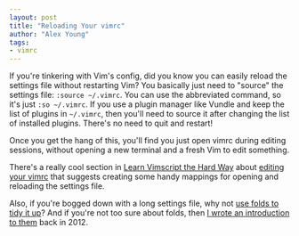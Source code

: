 ```yaml
---
layout: post
title: "Reloading Your vimrc"
author: "Alex Young"
tags: 
- vimrc
---
```


If you're tinkering with Vim's config, did you know you can easily reload the settings file without restarting Vim? You basically just need to "source" the settings file: `:source ~/.vimrc`. You can use the abbreviated command, so it's just `:so ~/.vimrc`. If you use a plugin manager like Vundle and keep the list of plugins in `~/.vimrc`, then you'll need to source it after changing the list of installed plugins. There's no need to quit and restart!

Once you get the hang of this, you'll find you just open vimrc during editing sessions, without opening a new terminal and a fresh Vim to edit something.

There's a really cool section in [Learn Vimscript the Hard Way](http://learnvimscriptthehardway.stevelosh.com) about [editing your vimrc](http://learnvimscriptthehardway.stevelosh.com/chapters/07.html) that suggests creating some handy mappings for opening and reloading the settings file.

Also, if you're bogged down with a long settings file, why not [use folds to tidy it up](http://usevim.com/2012/05/09/clean-vimrc/)? And if you're not too sure about folds, then [I wrote an introduction to them](http://usevim.com/2012/08/31/vim101-folding/) back in 2012.

